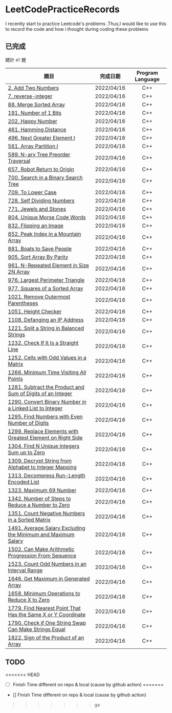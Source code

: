 # LeetCodePracticeRecords
I recently start to practice Leetcode's problems .Thus,I would like to use this to record the code and how i thought during coding these problems

## 已完成
總計 `47` 題

題目          | 完成日期 | Program Language |
--------------|:-----:|:----:|
[2. Add Two Numbers](https://leetcode.com/problems/add-two-numbers) | 2022/04/16 | C++
[7. reverse-integer](https://leetcode.com/problems/reverse-integer) | 2022/04/16 | C++
[88. Merge Sorted Array](https://leetcode.com/problems/merge-sorted-array) | 2022/04/16 | C++
[191. Number of 1 Bits](https://leetcode.com/problems/number-of-1-bits) | 2022/04/16 | C++
[202. Happy Number](https://leetcode.com/problems/happy-number) | 2022/04/16 | C++
[461. Hamming Distance](https://leetcode.com/problems/hamming-distance) | 2022/04/16 | C++
[496. Next Greater Element I](https://leetcode.com/problems/next-greater-element-i) | 2022/04/16 | C++
[561. Array Partition I](https://leetcode.com/problems/array-partition-i) | 2022/04/16 | C++
[589. N-ary Tree Preorder Traversal](https://leetcode.com/problems/n-ary-tree-preorder-traversal) | 2022/04/16 | C++
[657. Robot Return to Origin](https://leetcode.com/problems/robot-return-to-origin) | 2022/04/16 | C++
[700. Search in a Binary Search Tree](https://leetcode.com/problems/search-in-a-binary-search-tree) | 2022/04/16 | C++
[709. To Lower Case](https://leetcode.com/problems/to-lower-case) | 2022/04/16 | C++
[728. Self Dividing Numbers](https://leetcode.com/problems/self-dividing-numbers) | 2022/04/16 | C++
[771. Jewels and Stones](https://leetcode.com/problems/jewels-and-stones) | 2022/04/16 | C++
[804. Unique Morse Code Words](https://leetcode.com/problems/unique-morse-code-words) | 2022/04/16 | C++
[832. Flipping an Image](https://leetcode.com/problems/flipping-an-image) | 2022/04/16 | C++
[852. Peak Index in a Mountain Array](https://leetcode.com/problems/peak-index-in-a-mountain-array) | 2022/04/16 | C++
[881. Boats to Save People](https://leetcode.com/problems/boats-to-save-people) | 2022/04/16 | C++
[905. Sort Array By Parity](https://leetcode.com/problems/sort-array-by-parity) | 2022/04/16 | C++
[961. N-Repeated Element in Size 2N Array](https://leetcode.com/problems/n-repeated-element-in-size-2n-array) | 2022/04/16 | C++
[976. Largest Perimeter Triangle](https://leetcode.com/problems/largest-perimeter-triangle) | 2022/04/16 | C++
[977. Squares of a Sorted Array](https://leetcode.com/problems/squares-of-a-sorted-array) | 2022/04/16 | C++
[1021. Remove Outermost Parentheses](https://leetcode.com/problems/remove-outermost-parentheses) | 2022/04/16 | C++
[1051. Height Checker](https://leetcode.com/problems/height-checker) | 2022/04/16 | C++
[1108. Defanging an IP Address](https://leetcode.com/problems/defanging-an-ip-address) | 2022/04/16 | C++
[1221. Split a String in Balanced Strings](https://leetcode.com/problems/split-a-string-in-balanced-strings) | 2022/04/16 | C++
[1232. Check If It Is a Straight Line](https://leetcode.com/problems/check-if-it-is-a-straight-line) | 2022/04/16 | C++
[1252. Cells with Odd Values in a Matrix](https://leetcode.com/problems/cells-with-odd-values-in-a-matrix) | 2022/04/16 | C++
[1266. Minimum Time Visiting All Points](https://leetcode.com/problems/minimum-time-visiting-all-points) | 2022/04/16 | C++
[1281. Subtract the Product and Sum of Digits of an Integer](https://leetcode.com/problems/subtract-the-product-and-sum-of-digits-of-an-integer) | 2022/04/16 | C++
[1290. Convert Binary Number in a Linked List to Integer](https://leetcode.com/problems/convert-binary-number-in-a-linked-list-to-integer) | 2022/04/16 | C++
[1295. Find Numbers with Even Number of Digits](https://leetcode.com/problems/find-numbers-with-even-number-of-digits) | 2022/04/16 | C++
[1299. Replace Elements with Greatest Element on Right Side](https://leetcode.com/problems/replace-elements-with-greatest-element-on-right-side) | 2022/04/16 | C++
[1304. Find N Unique Integers Sum up to Zero](https://leetcode.com/problems/find-n-unique-integers-sum-up-to-zero) | 2022/04/16 | C++
[1309. Decrypt String from Alphabet to Integer Mapping](https://leetcode.com/problems/decrypt-string-from-alphabet-to-integer-mapping) | 2022/04/16 | C++
[1313. Decompress Run-Length Encoded List](https://leetcode.com/problems/decompress-run-length-encoded-list) | 2022/04/16 | C++
[1323. Maximum 69 Number](https://leetcode.com/problems/maximum-69-number) | 2022/04/16 | C++
[1342. Number of Steps to Reduce a Number to Zero](https://leetcode.com/problems/number-of-steps-to-reduce-a-number-to-zero) | 2022/04/16 | C++
[1351. Count Negative Numbers in a Sorted Matrix](https://leetcode.com/problems/count-negative-numbers-in-a-sorted-matrix) | 2022/04/16 | C++
[1491. Average Salary Excluding the Minimum and Maximum Salary](https://leetcode.com/problems/average-salary-excluding-the-minimum-and-maximum-salary) | 2022/04/16 | C++
[1502. Can Make Arithmetic Progression From Sequence](https://leetcode.com/problems/can-make-arithmetic-progression-from-sequence) | 2022/04/16 | C++
[1523. Count Odd Numbers in an Interval Range](https://leetcode.com/problems/count-odd-numbers-in-an-interval-range) | 2022/04/16 | C++
[1646. Get Maximum in Generated Array](https://leetcode.com/problems/get-maximum-in-generated-array) | 2022/04/16 | C++
[1658. Minimum Operations to Reduce X to Zero](https://leetcode.com/problems/minimum-operations-to-reduce-x-to-zero) | 2022/04/16 | C++
[1779. Find Nearest Point That Has the Same X or Y Coordinate](https://leetcode.com/problems/find-nearest-point-that-has-the-same-x-or-y-coordinate) | 2022/04/16 | C++
[1790. Check if One String Swap Can Make Strings Equal](https://leetcode.com/problems/check-if-one-string-swap-can-make-strings-equal) | 2022/04/16 | C++
[1822. Sign of the Product of an Array](https://leetcode.com/problems/sign-of-the-product-of-an-array) | 2022/04/16 | C++


## TODO

<<<<<<< HEAD
- [ ] Finish Time different on repo & local (cause by github action)
=======
- [] Finish Time different on repo & local (cause by github action)
>>>>>>> ga
